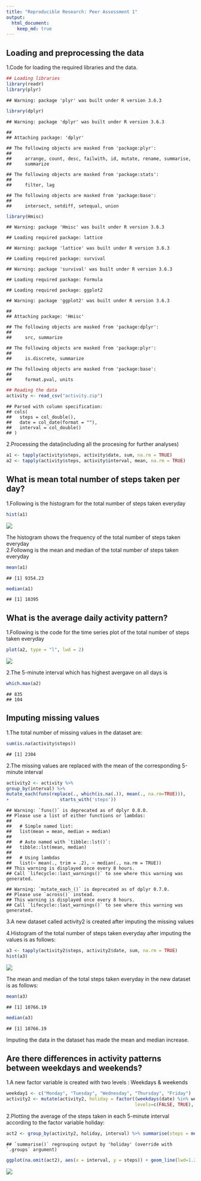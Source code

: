 ```yaml
---
title: "Reproducible Research: Peer Assessment 1"
output: 
  html_document:
    keep_md: true
---
```



## Loading and preprocessing the data
1.Code for loading the required libraries and the data.  

```r
## Loading libraries
library(readr)
library(plyr)
```

```
## Warning: package 'plyr' was built under R version 3.6.3
```

```r
library(dplyr)
```

```
## Warning: package 'dplyr' was built under R version 3.6.3
```

```
## 
## Attaching package: 'dplyr'
```

```
## The following objects are masked from 'package:plyr':
## 
##     arrange, count, desc, failwith, id, mutate, rename, summarise,
##     summarize
```

```
## The following objects are masked from 'package:stats':
## 
##     filter, lag
```

```
## The following objects are masked from 'package:base':
## 
##     intersect, setdiff, setequal, union
```

```r
library(Hmisc)
```

```
## Warning: package 'Hmisc' was built under R version 3.6.3
```

```
## Loading required package: lattice
```

```
## Warning: package 'lattice' was built under R version 3.6.3
```

```
## Loading required package: survival
```

```
## Warning: package 'survival' was built under R version 3.6.3
```

```
## Loading required package: Formula
```

```
## Loading required package: ggplot2
```

```
## Warning: package 'ggplot2' was built under R version 3.6.3
```

```
## 
## Attaching package: 'Hmisc'
```

```
## The following objects are masked from 'package:dplyr':
## 
##     src, summarize
```

```
## The following objects are masked from 'package:plyr':
## 
##     is.discrete, summarize
```

```
## The following objects are masked from 'package:base':
## 
##     format.pval, units
```

```r
## Reading the data
activity <- read_csv("activity.zip")
```

```
## Parsed with column specification:
## cols(
##   steps = col_double(),
##   date = col_date(format = ""),
##   interval = col_double()
## )
```

2.Processing the data(including all the procesing for further analyses)  

```r
a1 <- tapply(activity$steps, activity$date, sum, na.rm = TRUE)
a2 <- tapply(activity$steps, activity$interval, mean, na.rm = TRUE)
```

## What is mean total number of steps taken per day?
1.Following is the histogram for the total number of steps taken everyday  

```r
hist(a1)
```

![](PA1_template_files/figure-html/unnamed-chunk-3-1.png)<!-- -->
  
The histogram shows the frequency of the total number of steps taken everyday  
2.Followng is the mean and median of the total number of steps taken everyday  

```r
mean(a1)
```

```
## [1] 9354.23
```

```r
median(a1)
```

```
## [1] 10395
```

## What is the average daily activity pattern?
1.Following is the code for the time series plot of the total number of steps taken everyday  

```r
plot(a2, type = "l", lwd = 2)
```

![](PA1_template_files/figure-html/unnamed-chunk-5-1.png)<!-- -->

2.The 5-minute interval which has highest avergave on all days is  

```r
which.max(a2)
```

```
## 835 
## 104
```

## Imputing missing values
1.The total number of missing values in the dataset are:  

```r
sum(is.na(activity$steps))
```

```
## [1] 2304
```

2.The missing values are replaced with the mean of the corresponding 5-minute interval  

```r
activity2 <- activity %>%
group_by(interval) %>%
mutate_each(funs(replace(., which(is.na(.)), mean(., na.rm=TRUE))),
+                   starts_with('steps'))
```

```
## Warning: `funs()` is deprecated as of dplyr 0.8.0.
## Please use a list of either functions or lambdas: 
## 
##   # Simple named list: 
##   list(mean = mean, median = median)
## 
##   # Auto named with `tibble::lst()`: 
##   tibble::lst(mean, median)
## 
##   # Using lambdas
##   list(~ mean(., trim = .2), ~ median(., na.rm = TRUE))
## This warning is displayed once every 8 hours.
## Call `lifecycle::last_warnings()` to see where this warning was generated.
```

```
## Warning: `mutate_each_()` is deprecated as of dplyr 0.7.0.
## Please use `across()` instead.
## This warning is displayed once every 8 hours.
## Call `lifecycle::last_warnings()` to see where this warning was generated.
```

3.A new dataset called activity2 is created after imputing the missing values  

4.Histogram of the total number of steps taken everyday after imputing the values is as follows:  

```r
a3 <- tapply(activity2$steps, activity2$date, sum, na.rm = TRUE)
hist(a3)
```

![](PA1_template_files/figure-html/unnamed-chunk-9-1.png)<!-- -->
   
The mean and median of the total steps taken everyday in the new dataset is as follows:  

```r
mean(a3)
```

```
## [1] 10766.19
```

```r
median(a3)
```

```
## [1] 10766.19
```
  
Imputing the data in the dataset has made the mean and median increase.  
## Are there differences in activity patterns between weekdays and weekends?
1.A new factor variable is created with two levels : Weekdays & weekends  

```r
weekday1 <- c("Monday", "Tuesday", "Wednesday", "Thursday", "Friday")
activity2 <- mutate(activity2, holiday = factor((weekdays(date) %in% weekday1), 
                                                levels=c(FALSE, TRUE), labels=c('weekend', 'weekday') ))
```

2.Plotting the average of the steps taken in each 5-minute interval according to the factor variable holiday:  

```r
act2 <- group_by(activity2, holiday, interval) %>% summarise(steps = mean(steps))
```

```
## `summarise()` regrouping output by 'holiday' (override with `.groups` argument)
```

```r
ggplot(na.omit(act2), aes(x = interval, y = steps)) + geom_line(lwd=1.2) + facet_wrap(.~holiday, nrow = 2) + theme_bw()
```

![](PA1_template_files/figure-html/unnamed-chunk-12-1.png)<!-- -->
